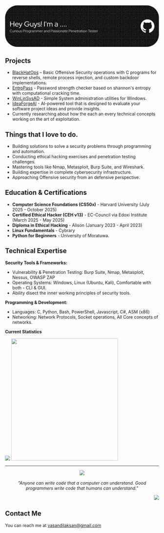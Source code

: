 ![Header](./github-header-banner.png)

## Projects
* [BlackHatOps](https://github.com/CyberForgeEx/BlackHatOps) – Basic Offensive Security operations with C programs for reverse shells, remote process injection, and custom backdoor implementations.
* [EntroPass](https://github.com/CyberForgeEx/EntroPass) - Password strength checker based on shannon's entropy with computational cracking time.
* [WinLinSysAD](https://github.com/CyberForgeEx/WinLinSysAD) - Simple System administration utilities for Windows.
* [IdeaForgeAI](https://www.ideaforgeai.online/) - AI-powered tool that is designed to evaluate your software project ideas and provide insights.
*  Currently researching about how the each an every technical concepts working on the art of exploitation. 

## Things that I love to do.
* Building solutions to solve a security problems through programming and automation.
* Conducting ethical hacking exercises and penetration testing challenges.
* Mastering tools like Nmap, Metasploit, Burp Suite, and Wireshark.
* Building expertise in complete cybersecurity infrastructure.
* Approaching Offensive security from an defensive perspective.

## Education & Certifications
* **Computer Science Foundations (CS50x)** - Harvard University (July 2025 - October 2025)
* **Certified Ethical Hacker (CEH v13)** - EC-Council via Edoxi Institute (March 2025 - May 2025)
* **Diploma in Ethical Hacking** - Alison (January 2023 - April 2023)
* **Linux Fundamentals** - Cybrary
* **Python for Beginners** - University of Moratuwa.

## Technical Expertise
**Security Tools & Frameworks:**
* Vulnerability & Penetration Testing: Burp Suite, Nmap, Metasploit, Nessus, OWASP ZAP
* Operating Systems: Windows, Linux (Ubuntu, Kali), Comfortable with both - CLI & GUI.
* Ability disect the inner working principles of security tools.

**Programming & Development:**
* Languages: C, Python, Bash, PowerShell, Javascript, C#, ASM (x86)
* Networking: Network Protocols, Socket operations, All Core concepts of networks.

**Current Statistics**
</br>

<p align="left">
  <img src="https://github-readme-streak-stats.herokuapp.com?user=CyberForgeEx&theme=tokyonight&border_radius=20"/>
  <img src="https://tryhackme-badges.s3.amazonaws.com/CyberForgeSmith.png" height=400 width=350/>
</p>

---

<p align="center">
  <img src= "https://github-profile-trophy.vercel.app/?username=CyberForgeEx&row=1&column=6&theme=aura&no-frame=true&margin-w=5&title=Commits,MultiLanguage,Repositories,Stars,Experience,PullRequest"/>
</p>

<p align="center">
  <em>"Anyone can write code that a computer can understand. Good programmers write code that humans can understand."</em>
</p>

<p align="right">
    <img src ="https://komarev.com/ghpvc/?username=CyberForgeEx&label=Profile+Views&color=blueviolet"/>
</p>
  
## Contact Me
You can reach me at <vasandilaksan@gmail.com>
